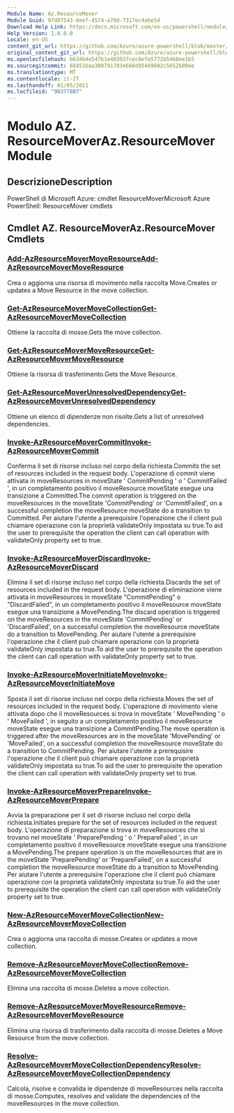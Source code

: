 ```yaml
---
Module Name: Az.ResourceMover
Module Guid: 97d87543-8eef-4574-a70d-7317ec4abe54
Download Help Link: https://docs.microsoft.com/en-us/powershell/module/az.resourcemover
Help Version: 1.0.0.0
Locale: en-US
content_git_url: https://github.com/Azure/azure-powershell/blob/master/src/ResourceMover/help/Az.ResourceMover.md
original_content_git_url: https://github.com/Azure/azure-powershell/blob/master/src/ResourceMover/help/Az.ResourceMover.md
ms.openlocfilehash: b634b4e547b1e483037cec8efe5772b5460ee1b5
ms.sourcegitcommit: 68451baa389791703e666d95469602c5652609ee
ms.translationtype: MT
ms.contentlocale: it-IT
ms.lasthandoff: 01/05/2021
ms.locfileid: "98377887"
---
```

# <span data-ttu-id="f8ffd-101">Modulo AZ. ResourceMover</span><span class="sxs-lookup"><span data-stu-id="f8ffd-101">Az.ResourceMover Module</span></span>
## <span data-ttu-id="f8ffd-102">Descrizione</span><span class="sxs-lookup"><span data-stu-id="f8ffd-102">Description</span></span>
<span data-ttu-id="f8ffd-103">PowerShell di Microsoft Azure: cmdlet ResourceMover</span><span class="sxs-lookup"><span data-stu-id="f8ffd-103">Microsoft Azure PowerShell: ResourceMover cmdlets</span></span>

## <span data-ttu-id="f8ffd-104">Cmdlet AZ. ResourceMover</span><span class="sxs-lookup"><span data-stu-id="f8ffd-104">Az.ResourceMover Cmdlets</span></span>
### [<span data-ttu-id="f8ffd-105">Add-AzResourceMoverMoveResource</span><span class="sxs-lookup"><span data-stu-id="f8ffd-105">Add-AzResourceMoverMoveResource</span></span>](Add-AzResourceMoverMoveResource.md)
<span data-ttu-id="f8ffd-106">Crea o aggiorna una risorsa di movimento nella raccolta Move.</span><span class="sxs-lookup"><span data-stu-id="f8ffd-106">Creates or updates a Move Resource in the move collection.</span></span>

### [<span data-ttu-id="f8ffd-107">Get-AzResourceMoverMoveCollection</span><span class="sxs-lookup"><span data-stu-id="f8ffd-107">Get-AzResourceMoverMoveCollection</span></span>](Get-AzResourceMoverMoveCollection.md)
<span data-ttu-id="f8ffd-108">Ottiene la raccolta di mosse.</span><span class="sxs-lookup"><span data-stu-id="f8ffd-108">Gets the move collection.</span></span>

### [<span data-ttu-id="f8ffd-109">Get-AzResourceMoverMoveResource</span><span class="sxs-lookup"><span data-stu-id="f8ffd-109">Get-AzResourceMoverMoveResource</span></span>](Get-AzResourceMoverMoveResource.md)
<span data-ttu-id="f8ffd-110">Ottiene la risorsa di trasferimento.</span><span class="sxs-lookup"><span data-stu-id="f8ffd-110">Gets the Move Resource.</span></span>

### [<span data-ttu-id="f8ffd-111">Get-AzResourceMoverUnresolvedDependency</span><span class="sxs-lookup"><span data-stu-id="f8ffd-111">Get-AzResourceMoverUnresolvedDependency</span></span>](Get-AzResourceMoverUnresolvedDependency.md)
<span data-ttu-id="f8ffd-112">Ottiene un elenco di dipendenze non risolte.</span><span class="sxs-lookup"><span data-stu-id="f8ffd-112">Gets a list of unresolved dependencies.</span></span>

### [<span data-ttu-id="f8ffd-113">Invoke-AzResourceMoverCommit</span><span class="sxs-lookup"><span data-stu-id="f8ffd-113">Invoke-AzResourceMoverCommit</span></span>](Invoke-AzResourceMoverCommit.md)
<span data-ttu-id="f8ffd-114">Conferma il set di risorse incluso nel corpo della richiesta.</span><span class="sxs-lookup"><span data-stu-id="f8ffd-114">Commits the set of resources included in the request body.</span></span>
<span data-ttu-id="f8ffd-115">L'operazione di commit viene attivata in moveResources in moveState ' CommitPending ' o ' CommitFailed ', in un completamento positivo il moveResource moveState esegue una transizione a Committed.</span><span class="sxs-lookup"><span data-stu-id="f8ffd-115">The commit operation is triggered on the moveResources in the moveState 'CommitPending' or 'CommitFailed', on a successful completion the moveResource moveState do a transition to Committed.</span></span>
<span data-ttu-id="f8ffd-116">Per aiutare l'utente a prerequisire l'operazione che il client può chiamare operazione con la proprietà validateOnly impostata su true.</span><span class="sxs-lookup"><span data-stu-id="f8ffd-116">To aid the user to prerequisite the operation the client can call operation with validateOnly property set to true.</span></span>

### [<span data-ttu-id="f8ffd-117">Invoke-AzResourceMoverDiscard</span><span class="sxs-lookup"><span data-stu-id="f8ffd-117">Invoke-AzResourceMoverDiscard</span></span>](Invoke-AzResourceMoverDiscard.md)
<span data-ttu-id="f8ffd-118">Elimina il set di risorse incluso nel corpo della richiesta.</span><span class="sxs-lookup"><span data-stu-id="f8ffd-118">Discards the set of resources included in the request body.</span></span>
<span data-ttu-id="f8ffd-119">L'operazione di eliminazione viene attivata in moveResources in moveState "CommitPending" o "DiscardFailed", in un completamento positivo il moveResource moveState esegue una transizione a MovePending.</span><span class="sxs-lookup"><span data-stu-id="f8ffd-119">The discard operation is triggered on the moveResources in the moveState 'CommitPending' or 'DiscardFailed', on a successful completion the moveResource moveState do a transition to MovePending.</span></span>
<span data-ttu-id="f8ffd-120">Per aiutare l'utente a prerequisire l'operazione che il client può chiamare operazione con la proprietà validateOnly impostata su true.</span><span class="sxs-lookup"><span data-stu-id="f8ffd-120">To aid the user to prerequisite the operation the client can call operation with validateOnly property set to true.</span></span>

### [<span data-ttu-id="f8ffd-121">Invoke-AzResourceMoverInitiateMove</span><span class="sxs-lookup"><span data-stu-id="f8ffd-121">Invoke-AzResourceMoverInitiateMove</span></span>](Invoke-AzResourceMoverInitiateMove.md)
<span data-ttu-id="f8ffd-122">Sposta il set di risorse incluso nel corpo della richiesta.</span><span class="sxs-lookup"><span data-stu-id="f8ffd-122">Moves the set of resources included in the request body.</span></span>
<span data-ttu-id="f8ffd-123">L'operazione di movimento viene attivata dopo che il moveResources si trova in moveState ' MovePending ' o ' MoveFailed ', in seguito a un completamento positivo il moveResource moveState esegue una transizione a CommitPending.</span><span class="sxs-lookup"><span data-stu-id="f8ffd-123">The move operation is triggered after the moveResources are in the moveState 'MovePending' or 'MoveFailed', on a successful completion the moveResource moveState do a transition to CommitPending.</span></span>
<span data-ttu-id="f8ffd-124">Per aiutare l'utente a prerequisire l'operazione che il client può chiamare operazione con la proprietà validateOnly impostata su true.</span><span class="sxs-lookup"><span data-stu-id="f8ffd-124">To aid the user to prerequisite the operation the client can call operation with validateOnly property set to true.</span></span>

### [<span data-ttu-id="f8ffd-125">Invoke-AzResourceMoverPrepare</span><span class="sxs-lookup"><span data-stu-id="f8ffd-125">Invoke-AzResourceMoverPrepare</span></span>](Invoke-AzResourceMoverPrepare.md)
<span data-ttu-id="f8ffd-126">Avvia la preparazione per il set di risorse incluso nel corpo della richiesta.</span><span class="sxs-lookup"><span data-stu-id="f8ffd-126">Initiates prepare for the set of resources included in the request body.</span></span>
<span data-ttu-id="f8ffd-127">L'operazione di preparazione si trova in moveResources che si trovano nel moveState ' PreparePending ' o ' PrepareFailed ', in un completamento positivo il moveResource moveState esegue una transizione a MovePending.</span><span class="sxs-lookup"><span data-stu-id="f8ffd-127">The prepare operation is on the moveResources that are in the moveState 'PreparePending' or 'PrepareFailed', on a successful completion the moveResource moveState do a transition to MovePending.</span></span>
<span data-ttu-id="f8ffd-128">Per aiutare l'utente a prerequisire l'operazione che il client può chiamare operazione con la proprietà validateOnly impostata su true.</span><span class="sxs-lookup"><span data-stu-id="f8ffd-128">To aid the user to prerequisite the operation the client can call operation with validateOnly property set to true.</span></span>

### [<span data-ttu-id="f8ffd-129">New-AzResourceMoverMoveCollection</span><span class="sxs-lookup"><span data-stu-id="f8ffd-129">New-AzResourceMoverMoveCollection</span></span>](New-AzResourceMoverMoveCollection.md)
<span data-ttu-id="f8ffd-130">Crea o aggiorna una raccolta di mosse.</span><span class="sxs-lookup"><span data-stu-id="f8ffd-130">Creates or updates a move collection.</span></span>

### [<span data-ttu-id="f8ffd-131">Remove-AzResourceMoverMoveCollection</span><span class="sxs-lookup"><span data-stu-id="f8ffd-131">Remove-AzResourceMoverMoveCollection</span></span>](Remove-AzResourceMoverMoveCollection.md)
<span data-ttu-id="f8ffd-132">Elimina una raccolta di mosse.</span><span class="sxs-lookup"><span data-stu-id="f8ffd-132">Deletes a move collection.</span></span>

### [<span data-ttu-id="f8ffd-133">Remove-AzResourceMoverMoveResource</span><span class="sxs-lookup"><span data-stu-id="f8ffd-133">Remove-AzResourceMoverMoveResource</span></span>](Remove-AzResourceMoverMoveResource.md)
<span data-ttu-id="f8ffd-134">Elimina una risorsa di trasferimento dalla raccolta di mosse.</span><span class="sxs-lookup"><span data-stu-id="f8ffd-134">Deletes a Move Resource from the move collection.</span></span>

### [<span data-ttu-id="f8ffd-135">Resolve-AzResourceMoverMoveCollectionDependency</span><span class="sxs-lookup"><span data-stu-id="f8ffd-135">Resolve-AzResourceMoverMoveCollectionDependency</span></span>](Resolve-AzResourceMoverMoveCollectionDependency.md)
<span data-ttu-id="f8ffd-136">Calcola, risolve e convalida le dipendenze di moveResources nella raccolta di mosse.</span><span class="sxs-lookup"><span data-stu-id="f8ffd-136">Computes, resolves and validate the dependencies of the moveResources in the move collection.</span></span>

